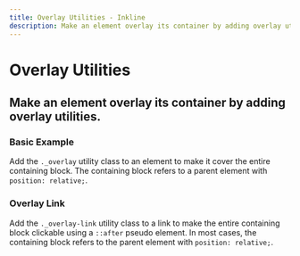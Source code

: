 ```yaml
---
title: Overlay Utilities - Inkline
description: Make an element overlay its container by adding overlay utilities. 
---
```


<script setup>
import {
    OverlayBasicExample,
    OverlayLinkExample
} from '@inkline/inkline/stories/utilities/overlay';
import { default as OverlayBasicExampleHTML } from '@inkline/inkline/stories/utilities/overlay/basic.html?raw';
import { default as OverlayLinkExampleHTML } from '@inkline/inkline/stories/utilities/overlay/link.html?raw';
</script>

# Overlay Utilities

## Make an element overlay its container by adding overlay utilities. 

### Basic Example
Add the `._overlay` utility class to an element to make it cover the entire containing block. The containing block refers to a parent element with `position: relative;`.

<example :component="OverlayBasicExample" :html="OverlayBasicExampleHTML"></example>

### Overlay Link

Add the `._overlay-link` utility class to a link to make the entire containing block clickable using a `::after` pseudo element. In most cases, the containing block refers to the parent element with `position: relative;`.

<example type="card" :component="OverlayLinkExample" :html="OverlayLinkExampleHTML"></example>
